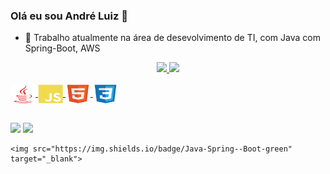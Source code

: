 ### Olá eu sou André Luiz 👋

- 🔭 Trabalho atualmente na área de desevolvimento de TI, com Java com Spring-Boot, AWS

<div align="center">
  <a href="https://github.com/andrebluiz94">
  <img height="180em" src="https://github-readme-stats.vercel.app/api?username=andrebluiz94&show_icons=true&theme=dracula&include_all_commits=true&count_private=true"/>
  <img height="180em" src="https://github-readme-stats.vercel.app/api/top-langs/?username=andrebluiz94&layout=compact&langs_count=7&theme=dracula"/>
</div>

<div style="display: inline_block"><br>
	<img align="center" alt="andre-Java" height="30" width="40" src="https://raw.githubusercontent.com/devicons/devicon/master/icons/java/java-plain.svg">
	<img align="center" alt="andre-Js" height="30" width="40" src="https://raw.githubusercontent.com/devicons/devicon/master/icons/javascript/javascript-plain.svg">
	<img align="center" alt="andre-HTML" height="30" width="40" src="https://raw.githubusercontent.com/devicons/devicon/master/icons/html5/html5-original.svg">
	<img align="center" alt="andre-CSS" height="30" width="40" src="https://raw.githubusercontent.com/devicons/devicon/master/icons/css3/css3-original.svg">
</div>
  <br>
  
 <div> 

  <a href = "mailto:andre.bluiz94@gmail.com"><img src="https://img.shields.io/badge/-gmail-%23333?style=for-the-badge&logo=gmail&logoColor=white" target="_blank"></a>
  <a href="https://www.linkedin.com/in/andr%C3%A9-luiz-da-silva-barboza-57a265192/" target="_blank"><img src="https://img.shields.io/badge/-LinkedIn-%230077B5?style=for-the-badge&logo=linkedin&logoColor=white" target="_blank"></a> 

	<img src="https://img.shields.io/badge/Java-Spring--Boot-green" target="_blank">

</div>
